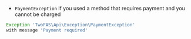 * `PaymentException` if you used a method that requires payment and you cannot be charged

```php
Exception 'TwoFAS\Api\Exception\PaymentException'
with message 'Payment required'
```
